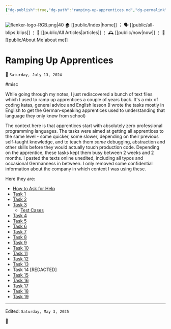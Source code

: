 ```yaml
---
{"dg-publish":true,"dg-path":"ramping-up-apprentices.md","dg-permalink":"ramping-up-apprentices/","permalink":"/ramping-up-apprentices/","title":"Ramping Up Apprentices"}
---
```



<div class="transclusion internal-embed is-loaded"><div class="markdown-embed">




![flenker-logo-RGB.png|40](/img/user/attachments/flenker-logo-RGB.png)
🏠 [[public/Index\|home]]  ⋮ 🗣️ [[public/all-blips\|blips]] ⋮  📝 [[public/All Articles\|articles]]  ⋮ 🕰️ [[public/now\|now]] ⋮ 🪪 [[public/About Me\|about me]]


</div></div>


# Ramping Up Apprentices
<p><span>📆 <code>Saturday, July 13, 2024</code></span></p>
#misc

While going through my notes, I just rediscovered a bunch of text files which I used to ramp up apprentices a couple of years back. It's a mix of coding katas, general advice and English lesson (I wrote the tasks mostly in English to get the German-speaking apprentices used to understanding that language they only knew from school)

The context here is that apprentices start with absolutely zero professional programming languages. The tasks were aimed at getting all apprentices to the same level - some quicker, some slower, depending on their previous self-taught knowledge, and to teach them _some_ debugging, abstraction and other skills before they would actually touch production code.
Depending on the apprentice, these tasks kept them busy between 2 weeks and 2 months.
I pasted the texts online unedited, including all typos and occasional Germanness in between. I only removed some confidential information about the company in which context I was using these.

Here they are:
- [How to Ask for Help](https://philipp.paste.lol/rampuptasks---asking-for-help.txt)
- [Task 1](https://philipp.paste.lol/rampuptasks-1.txt)
- [Task 2](https://paste.lol/philipp/rampuptasks-2.txt)
- [Task 3](https://paste.lol/philipp/rampuptasks-3.txt)
	- [Test Cases](https://paste.lol/philipp/rampuptasks-3---testcases)
- [Task 4](https://philipp.paste.lol/rampuptasks-4.txt)
- [Task 5](https://paste.lol/philipp/rampuptasks-5.txt)
- [Task 6](https://paste.lol/philipp/rampuptasks-6.txt)
- [Task 7](https://paste.lol/philipp/rampuptasks-7.txt)
- [Task 8](https://paste.lol/philipp/rampuptasks-8.txt)
- [Task 9](https://paste.lol/philipp/rampuptasks-9.txt)
- [Task 10](https://paste.lol/philipp/rampuptasks-10.txt)
- [Task 11](https://paste.lol/philipp/rampuptasks-11.txt)
- [Task 12](https://paste.lol/philipp/rampuptasks-12.txt)
- [Task 13](https://philipp.paste.lol/rampuptasks-13.txt)
- Task 14 [REDACTED]
- [Task 15](https://paste.lol/philipp/rampuptasks-15.txt)
- [Task 16](https://paste.lol/philipp/rampuptasks-16.txt)
- [Task 17](https://paste.lol/philipp/rampuptasks-17.txt)
- [Task 18](https://philipp.paste.lol/rampuptasks-18.txt)
- [Task 19](https://paste.lol/philipp/rampuptasks-19.txt)


- - -
<p><span>Edited: <code>Saturday, May 3, 2025</code></span></p>
👾
